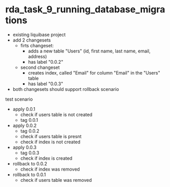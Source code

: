 # rda_task_9_running_database_migrations

- existing liquibase project 
- add 2 changesets 
    - firts changeset: 
        - adds a new table "Users" (id, first name, last name, email, address)
        - has label "0.0.2"
    - second changeset 
        - creates index, called "Email" for column "Email" in the "Users" table
        - has label "0.0.3"
- both changesets should support rollback scenario


test scenario
- apply 0.0.1 
    - check if users table is not created 
    - tag 0.0.1 
- apply 0.0.2 
    - tag 0.0.2
    - check if users table is presnt 
    - check if index is not created 
- apply 0.0.3 
    - tag 0.0.3
    - check if index is created
- rollback to 0.0.2 
    - check if index was removed 
- rollback to 0.0.1
    - check if users table was removed 